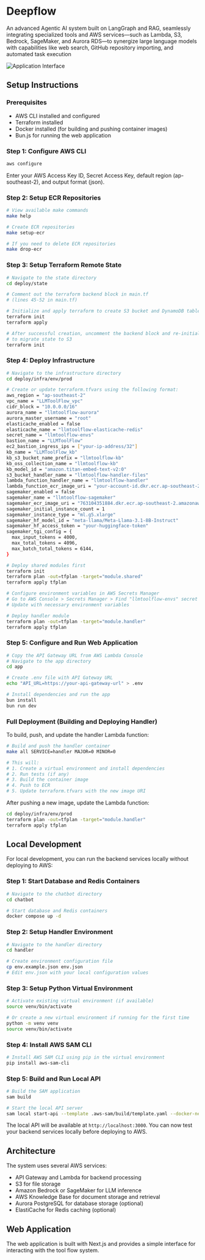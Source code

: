 # Deepflow

An advanced Agentic AI system built on LangGraph and RAG, seamlessly integrating specialized tools and
AWS services—such as Lambda, S3, Bedrock, SageMaker, and Aurora RDS—to synergize large language models with
capabilities like web search, GitHub repository importing, and automated task execution

![Application Interface](assets/sample.png)

## Setup Instructions

### Prerequisites

- AWS CLI installed and configured
- Terraform installed
- Docker installed (for building and pushing container images)
- Bun.js for running the web application

### Step 1: Configure AWS CLI

```bash
aws configure
```

Enter your AWS Access Key ID, Secret Access Key, default region (ap-southeast-2), and output format (json).

### Step 2: Setup ECR Repositories

```bash
# View available make commands
make help

# Create ECR repositories
make setup-ecr

# If you need to delete ECR repositories
make drop-ecr
```

### Step 3: Setup Terraform Remote State

```bash
# Navigate to the state directory
cd deploy/state

# Comment out the terraform backend block in main.tf
# (lines 45-52 in main.tf)

# Initialize and apply terraform to create S3 bucket and DynamoDB table for state
terraform init
terraform apply

# After successful creation, uncomment the backend block and re-initialize
# to migrate state to S3
terraform init
```

### Step 4: Deploy Infrastructure

```bash
# Navigate to the infrastructure directory
cd deploy/infra/env/prod

# Create or update terraform.tfvars using the following format:
aws_region = "ap-southeast-2"
vpc_name = "LLMToolFlow_vpc"
cidr_block = "10.0.0.0/16"
aurora_name = "llmtoolflow-aurora"
aurora_master_username = "root"
elasticache_enabled = false
elasticache_name = "llmtoolflow-elasticache-redis"
secret_name = "llmtoolflow-envs"
bastion_name = "LLMToolFlow"
ec2_bastion_ingress_ips = ["your-ip-address/32"]
kb_name = "LLMToolFlow_kb"
kb_s3_bucket_name_prefix = "llmtoolflow-kb"
kb_oss_collection_name = "llmtoolflow-kb"
kb_model_id = "amazon.titan-embed-text-v2:0"
s3_bucket_handler_name = "llmtoolflow-handler-files"
lambda_function_handler_name = "llmtoolflow-handler"
lambda_function_ecr_image_uri = "your-account-id.dkr.ecr.ap-southeast-2.amazonaws.com/llmtoolflow-prod-handler-ecr:0.0.6"
sagemaker_enabled = false
sagemaker_name = "llmtoolflow-sagemaker"
sagemaker_ecr_image_uri = "763104351884.dkr.ecr.ap-southeast-2.amazonaws.com/huggingface-pytorch-tgi-inference:2.6.0-tgi3.2.3-gpu-py311-cu124-ubuntu22.04-v2.0"
sagemaker_initial_instance_count = 1
sagemaker_instance_type = "ml.g5.xlarge"
sagemaker_hf_model_id = "meta-llama/Meta-Llama-3.1-8B-Instruct"
sagemaker_hf_access_token = "your-huggingface-token"
sagemaker_tgi_config = {
  max_input_tokens = 4000,
  max_total_tokens = 4096,
  max_batch_total_tokens = 6144,
}

# Deploy shared modules first
terraform init
terraform plan -out=tfplan -target="module.shared"
terraform apply tfplan

# Configure environment variables in AWS Secrets Manager
# Go to AWS Console > Secrets Manager > Find "llmtoolflow-envs" secret
# Update with necessary environment variables

# Deploy handler module
terraform plan -out=tfplan -target="module.handler"
terraform apply tfplan
```

### Step 5: Configure and Run Web Application

```bash
# Copy the API Gateway URL from AWS Lambda Console
# Navigate to the app directory
cd app

# Create .env file with API Gateway URL
echo "API_URL=https://your-api-gateway-url" > .env

# Install dependencies and run the app
bun install
bun run dev
```

### Full Deployment (Building and Deploying Handler)

To build, push, and update the handler Lambda function:

```bash
# Build and push the handler container
make all SERVICE=handler MAJOR=0 MINOR=0

# This will:
# 1. Create a virtual environment and install dependencies
# 2. Run tests (if any)
# 3. Build the container image
# 4. Push to ECR
# 5. Update terraform.tfvars with the new image URI
```

After pushing a new image, update the Lambda function:

```bash
cd deploy/infra/env/prod
terraform plan -out=tfplan -target="module.handler"
terraform apply tfplan
```

## Local Development

For local development, you can run the backend services locally without deploying to AWS:

### Step 1: Start Database and Redis Containers

```bash
# Navigate to the chatbot directory
cd chatbot

# Start database and Redis containers
docker compose up -d
```

### Step 2: Setup Handler Environment

```bash
# Navigate to the handler directory
cd handler

# Create environment configuration file
cp env.example.json env.json
# Edit env.json with your local configuration values
```

### Step 3: Setup Python Virtual Environment

```bash
# Activate existing virtual environment (if available)
source venv/bin/activate

# Or create a new virtual environment if running for the first time
python -m venv venv
source venv/bin/activate
```

### Step 4: Install AWS SAM CLI

```bash
# Install AWS SAM CLI using pip in the virtual environment
pip install aws-sam-cli
```

### Step 5: Build and Run Local API

```bash
# Build the SAM application
sam build

# Start the local API server
sam local start-api --template .aws-sam/build/template.yaml --docker-network llmtoolflow_default --env-vars env.json --port 3000
```

The local API will be available at `http://localhost:3000`. You can now test your backend services locally before deploying to AWS.

## Architecture

The system uses several AWS services:

- API Gateway and Lambda for backend processing
- S3 for file storage
- Amazon Bedrock or SageMaker for LLM inference
- AWS Knowledge Base for document storage and retrieval
- Aurora PostgreSQL for database storage (optional)
- ElastiCache for Redis caching (optional)

## Web Application

The web application is built with Next.js and provides a simple interface for interacting with the tool flow system.
